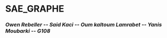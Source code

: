 # SAE_GRAPHE
### ***Owen Rebeller --  Said Kaci -- Oum kaltoum Lamrabet -- Yanis Moubarki -- G108***
